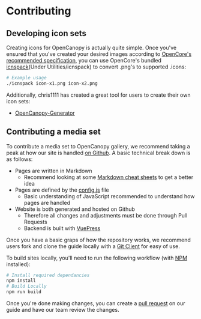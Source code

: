 # Contributing

## Developing icon sets

Creating icons for OpenCanopy is actually quite simple. Once you've ensured that you've created your desired images according to [OpenCore's recommended specification](https://github.com/acidanthera/OpenCorePkg/blob/master/Docs/Configuration.pdf), you can use OpenCore's bundled [icnspack]()(Under Utilities/icnspack) to convert .png's to supported .icons:

```sh
# Example usage
./icnspack icon-x1.png icon-x2.png
```

Additionally, chris1111 has created a great tool for users to create their own icon sets:

* [OpenCanopy-Generator](https://github.com/chris1111/OpenCanopy-Generator)

## Contributing a media set 

To contribute a media set to OpenCanopy gallery, we recommend taking a peak at how our site is handled [on Github](https://github.com/dortania/OpenCanopy-Gallery). A basic technical break down is as follows:

* Pages are written in Markdown
  * Recommend looking at some [Markdown cheat sheets](https://guides.github.com/pdfs/markdown-cheatsheet-online.pdf) to get a better idea
* Pages are defined by the [config.js](https://github.com/dortania/OpenCanopy-Gallery/blob/main/.vuepress/config.js) file
  * Basic understanding of JavaScript recommended to understand how pages are handled
* Website is both generated and hosted on Github
  * Therefore all changes and adjustments must be done through Pull Requests
  * Backend is built with [VuePress](https://vuepress.vuejs.org)

Once you have a basic graps of how the repository works, we recommend users fork and clone the guide locally with a [Git Client](https://desktop.github.com) for easy of use.

To build sites locally, you'll need to run the following workflow (with [NPM](https://www.npmjs.com) installed):

```sh
# Install required dependancies
npm install
# Build Locally
npm run build
```

Once you're done making changes, you can create a [pull request](https://docs.github.com/en/github/collaborating-with-issues-and-pull-requests/proposing-changes-to-your-work-with-pull-requests/creating-a-pull-request-from-a-fork) on our guide and have our team review the changes.

